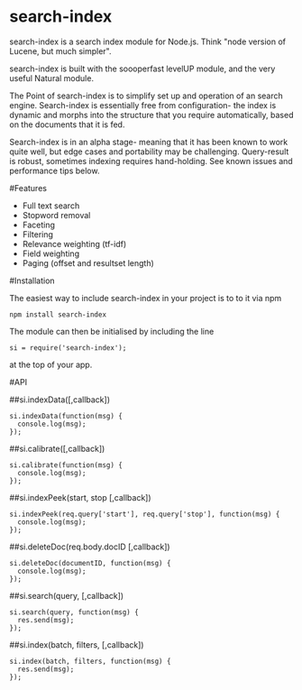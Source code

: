 search-index
============

search-index is a search index module for Node.js. Think "node version of Lucene, but much simpler".

search-index is built with the soooperfast levelUP module, and the very useful Natural module.

The Point of search-index is to simplify set up and operation of an search engine. Search-index is essentially
free from configuration- the index is dynamic and morphs into the structure that you require automatically, based on the
documents that it is fed.

Search-index is in an alpha stage- meaning that it has been known to work quite well, but edge cases and portability
may be challenging. Query-result is robust, sometimes indexing requires hand-holding. See known issues and performance
tips below.

#Features

* Full text search
* Stopword removal
* Faceting
* Filtering
* Relevance weighting (tf-idf)
* Field weighting
* Paging (offset and resultset length)

#Installation

The easiest way to include search-index in your project is to to it via npm

    npm install search-index
    
The module can then be initialised by including the line

    si = require('search-index');
    
at the top of your app.

#API

##si.indexData([,callback])

    si.indexData(function(msg) {
      console.log(msg);
    });
    
##si.calibrate([,callback])

    si.calibrate(function(msg) {
      console.log(msg);
    });

##si.indexPeek(start, stop [,callback])

    si.indexPeek(req.query['start'], req.query['stop'], function(msg) {
      console.log(msg);
    });

##si.deleteDoc(req.body.docID [,callback])

    si.deleteDoc(documentID, function(msg) {
      console.log(msg);
    });

##si.search(query, [,callback])

    si.search(query, function(msg) {
      res.send(msg);
    });

##si.index(batch, filters, [,callback])

    si.index(batch, filters, function(msg) {
      res.send(msg);
    });
    
    
    
